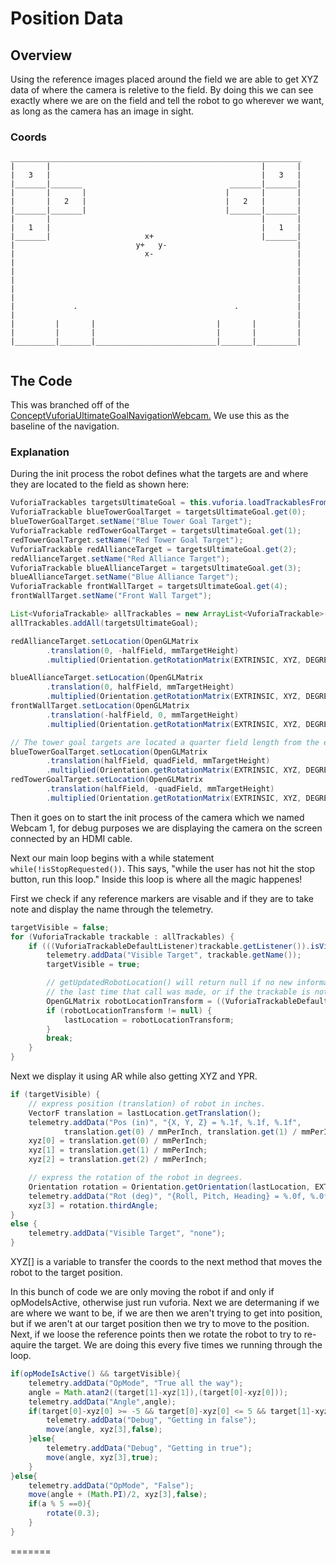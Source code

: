 # Position Data

  ## Overview
    
  Using the reference images placed around the field we are able to get XYZ data of where the camera is reletive to the field. By doing this we can see exactly where we are on the field and tell the robot to go wherever we want, as long as the camera has an image in sight.
  
  ### Coords
  
  ```
  _________________________________________________________________
  |       |                                               |       |
  |   3   |                                               |   3   |
  |_______|_______                                 _______|_______|
  |       |       |                               |       |       |
  |       |   2   |                               |   2   |       |
  |_______|_______|                               |_______|_______|
  |       |                                               |       |
  |   1   |                                               |   1   |
  |_______|                     x+                        |_______|
  |                           y+   y-                             |
  |                             x-                                |
  |                                                               |
  |                                                               |
  |                                                               |
  |                                                               |
  |                                                               |
  |             .                                   .             |
  |                                                               |
  |         |       |                           |       |         |
  |         |       |                           |       |         |
  |_________|_______|___________________________|_______|_________|
  
  
  ```
    
  ## The Code
    
  This was branched off of the [ConceptVuforiaUltimateGoalNavigationWebcam.](https://github.com/BenGhent/FtcRobotController-GameChangers/blob/Dev-Pos/FtcRobotController/src/main/java/org/firstinspires/ftc/robotcontroller/external/samples/ConceptVuforiaUltimateGoalNavigationWebcam.java) We use this as the baseline of the navigation. 

  ### Explanation
  
  During the init process the robot defines what the targets are and where they are located to the field as shown here:
  ```java
  VuforiaTrackables targetsUltimateGoal = this.vuforia.loadTrackablesFromAsset("UltimateGoal");
  VuforiaTrackable blueTowerGoalTarget = targetsUltimateGoal.get(0);
  blueTowerGoalTarget.setName("Blue Tower Goal Target");
  VuforiaTrackable redTowerGoalTarget = targetsUltimateGoal.get(1);
  redTowerGoalTarget.setName("Red Tower Goal Target");
  VuforiaTrackable redAllianceTarget = targetsUltimateGoal.get(2);
  redAllianceTarget.setName("Red Alliance Target");
  VuforiaTrackable blueAllianceTarget = targetsUltimateGoal.get(3);
  blueAllianceTarget.setName("Blue Alliance Target");
  VuforiaTrackable frontWallTarget = targetsUltimateGoal.get(4);
  frontWallTarget.setName("Front Wall Target");
  
  List<VuforiaTrackable> allTrackables = new ArrayList<VuforiaTrackable>();
  allTrackables.addAll(targetsUltimateGoal);
  
  redAllianceTarget.setLocation(OpenGLMatrix
          .translation(0, -halfField, mmTargetHeight)
          .multiplied(Orientation.getRotationMatrix(EXTRINSIC, XYZ, DEGREES, 90, 0, 180)));

  blueAllianceTarget.setLocation(OpenGLMatrix
          .translation(0, halfField, mmTargetHeight)
          .multiplied(Orientation.getRotationMatrix(EXTRINSIC, XYZ, DEGREES, 90, 0, 0)));
  frontWallTarget.setLocation(OpenGLMatrix
          .translation(-halfField, 0, mmTargetHeight)
          .multiplied(Orientation.getRotationMatrix(EXTRINSIC, XYZ, DEGREES, 90, 0 , 90)));

  // The tower goal targets are located a quarter field length from the ends of the back perimeter wall.
  blueTowerGoalTarget.setLocation(OpenGLMatrix
          .translation(halfField, quadField, mmTargetHeight)
          .multiplied(Orientation.getRotationMatrix(EXTRINSIC, XYZ, DEGREES, 90, 0 , -90)));
  redTowerGoalTarget.setLocation(OpenGLMatrix
          .translation(halfField, -quadField, mmTargetHeight)
          .multiplied(Orientation.getRotationMatrix(EXTRINSIC, XYZ, DEGREES, 90, 0, -90)));
  ```
  
  Then it goes on to start the init process of the camera which we named Webcam 1, for debug purposes we are displaying the camera on the screen connected by an HDMI cable.
  
  Next our main loop begins with a while statement `while(!isStopRequested())`. This says, "while the user has not hit the stop button, run this loop." Inside this loop is where all the magic happenes!
  
  First we check if any reference markers are visable and if they are to take note and display the name through the telemetry.
  ```java
  targetVisible = false;
  for (VuforiaTrackable trackable : allTrackables) {
      if (((VuforiaTrackableDefaultListener)trackable.getListener()).isVisible()) {
          telemetry.addData("Visible Target", trackable.getName());
          targetVisible = true;

          // getUpdatedRobotLocation() will return null if no new information is available since
          // the last time that call was made, or if the trackable is not currently visible.
          OpenGLMatrix robotLocationTransform = ((VuforiaTrackableDefaultListener)trackable.getListener()).getUpdatedRobotLocation();
          if (robotLocationTransform != null) {
              lastLocation = robotLocationTransform;
          }
          break;
      }
  }
  ```
  
  Next we display it using AR while also getting XYZ and YPR.
  ```java
  if (targetVisible) {
      // express position (translation) of robot in inches.
      VectorF translation = lastLocation.getTranslation();
      telemetry.addData("Pos (in)", "{X, Y, Z} = %.1f, %.1f, %.1f",
              translation.get(0) / mmPerInch, translation.get(1) / mmPerInch, translation.get(2) / mmPerInch);
      xyz[0] = translation.get(0) / mmPerInch;
      xyz[1] = translation.get(1) / mmPerInch;
      xyz[2] = translation.get(2) / mmPerInch;

      // express the rotation of the robot in degrees.
      Orientation rotation = Orientation.getOrientation(lastLocation, EXTRINSIC, XYZ, DEGREES);
      telemetry.addData("Rot (deg)", "{Roll, Pitch, Heading} = %.0f, %.0f, %.0f", rotation.firstAngle, rotation.secondAngle, rotation.thirdAngle);
      xyz[3] = rotation.thirdAngle;
  }
  else {
      telemetry.addData("Visible Target", "none");
  }
  ```
  XYZ[] is a variable to transfer the coords to the next method that moves the robot to the target position.
  
  In this bunch of code we are only moving the robot if and only if opModeIsActive, otherwise just run vuforia.
	Next we are determaning if we are where we want to be, if we are then we aren't trying to get into position, but if we aren't at our target position then we try to move to the position.
	Next, if we loose the reference points then we rotate the robot to try to re-aquire the target. We are doing this every five times we running through the loop.
  
  ```java
  if(opModeIsActive() && targetVisible){
      telemetry.addData("OpMode", "True all the way");
      angle = Math.atan2((target[1]-xyz[1]),(target[0]-xyz[0]));
      telemetry.addData("Angle",angle);
      if(target[0]-xyz[0] >= -5 && target[0]-xyz[0] <= 5 && target[1]-xyz[1] >= -5 && target[1]-xyz[1] <= 5 ){
          telemetry.addData("Debug", "Getting in false");
          move(angle, xyz[3],false);
      }else{
          telemetry.addData("Debug", "Getting in true");
          move(angle, xyz[3],true);
      }
  }else{
      telemetry.addData("OpMode", "False");
      move(angle + (Math.PI)/2, xyz[3],false);
      if(a % 5 ==0){
          rotate(0.3);
      }
  }
  ```
  
  
=======
